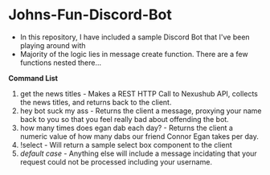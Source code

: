 # Johns-Fun-Discord-Bot

- In this repository, I have included a sample Discord Bot that I've been playing around with
- Majority of the logic lies in message create function. There are a few functions nested there...

**Command List**

  1. get the news titles - Makes a REST HTTP Call to Nexushub API, collects the news titles, and returns back to the client.
  2. hey bot suck my ass - Returns the client a message, proxying your name back to you so that you feel really bad about offending the bot.
  3. how many times does egan dab each day? - Returns the client a numeric value of how many dabs our friend Connor Egan takes per day.
  4. !select - Will return a sample select box component to the client
  5. *default case* - Anything else will include a message incidating that your request could not be processed including your username.

